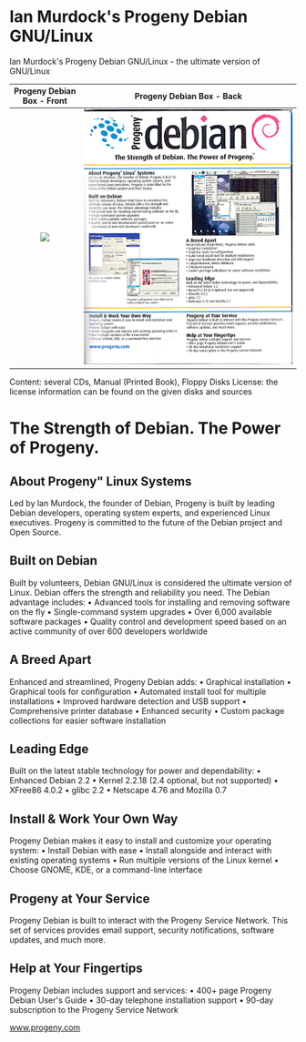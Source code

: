 # Ian Murdock's Progeny Debian GNU/Linux

Ian Murdock's Progeny Debian GNU/Linux - the ultimate version of GNU/Linux

Progeny Debian Box - Front |  Progeny Debian Box - Back
:-------------------------:|:-------------------------:
![](progeny-front.png)  |  ![](progeny-back.png)

Content: several CDs, Manual (Printed Book), Floppy Disks
License: the license information can be found on the given disks and sources



# The Strength of Debian. The Power of Progeny.

## About Progeny" Linux Systems
Led by lan Murdock, the founder of Debian, Progeny is built by leading Debian developers, operating system experts, and experienced Linux executives. Progeny is committed to the future of the Debian project and Open Source. 

## Built on Debian
Built by volunteers, Debian GNU/Linux is considered the ultimate version of Linux. Debian offers the strength and reliability you need. The Debian advantage includes: 
• Advanced tools for installing and removing software on the fly
• Single-command system upgrades
• Over 6,000 available software packages
• Quality control and development speed based on an active community of over 600 developers worldwide

## A Breed Apart
Enhanced and streamlined, Progeny Debian adds:
• Graphical installation
• Graphical tools for configuration
• Automated install tool for multiple installations
• Improved hardware detection and USB support
• Comprehensive printer database
• Enhanced security
• Custom package collections for easier software installation 

## Leading Edge
Built on the latest stable technology for power and dependability:
• Enhanced Debian 2.2
• Kernel 2.2.18 (2.4 optional, but not supported)
• XFree86 4.0.2
• glibc 2.2
• Netscape 4.76 and Mozilla 0.7

## Install & Work Your Own Way
Progeny Debian makes it easy to install and customize your operating system:
• Install Debian with ease
• Install alongside and interact with existing operating systems
• Run multiple versions of the Linux kernel
• Choose GNOME, KDE, or a command-line interface

## Progeny at Your Service
Progeny Debian is built to interact with the Progeny Service Network. This set of services provides email support, security notifications, software updates, and much more.

## Help at Your Fingertips
Progeny Debian includes support and services:
• 400+ page Progeny Debian User's Guide
• 30-day telephone installation support
• 90-day subscription to the Progeny Service Network

www.progeny.com
